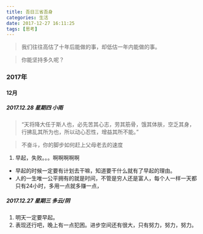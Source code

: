 ```yaml
---
title: 吾日三省吾身
categories: 生活
date: 2017-12-27 16:11:25
tags: [思考]
---
```


> 我们往往高估了十年后能做的事，却低估一年内能做的事。

> 你能坚持多久呢？

### 2017年
#### 12月
##### 2017.12.28 星期四 小雨
> “天将降大任于斯人也，必先苦其心志，劳其筋骨，饿其体肤，空乏其身，行拂乱其所为也，所以动心忍性，增益其所不能。”

> 不奋斗，你的脚步如何赶上父母老去的速度

<!--more-->

1. 早起，失败。。。啊啊啊啊啊
  - 早起的时候一定要有计划去干嘛，知道要干什么就有了早起的理由。
  - 人的一生唯一公平拥有的就是时间，不管是穷人还是富人，每个人一样一天都只有24小时，多用一点就多赚一点，

##### 2017.12.27 星期三 多云/阴
1. 明天一定要早起。
2. 表现还行吧，晚上有一点犯困。进步空间还有很大，只有努力，努力，努力。
